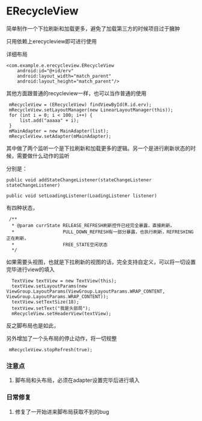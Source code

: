 # ERecycleView

简单制作一个下拉刷新和加载更多，避免了加载第三方的时候项目过于臃肿

只用依赖上erecycleview即可进行使用

详细布局


    <com.example.e.erecycleview.ERecycleView
        android:id="@+id/erv"
        android:layout_width="match_parent"
        android:layout_height="match_parent"/>



其他方面跟普通的recycleview一样，也可以当作普通的使用

     mRecycleView = (ERecycleView) findViewById(R.id.erv);
     mRecycleView.setLayoutManager(new LinearLayoutManager(this));
     for (int i = 0; i < 100; i++) {
         list.add("aaaaa" + i);
     }
     mMainAdapter = new MainAdapter(list);
     mRecycleView.setAdapter(mMainAdapter);


其中做了两个监听一个是下拉刷新和加载更多的逻辑。另一个是进行刷新状态的时候，需要做什么动作的监听


分别是：

    public void addStateChangeListener(stateChangeListener stateChangeListener)

    public void setLoadingListener(LoadingListener listener)


有四种状态，

     /**
      * @param currState RELEASE_REFRESH刷新控件已经完全暴露，直接刷新。
      *                  PULL_DOWN_REFRESH有一部分暴露，也执行刷新，REFRESHING正在刷新，
      *                  FREE_STATE空闲状态
      */

如果需要头视图，也就是下拉刷新的视图的话，完全支持自定义，可以将一切设置完毕进行view的填入


      TextView textView = new TextView(this);
      textView.setLayoutParams(new ViewGroup.LayoutParams(ViewGroup.LayoutParams.WRAP_CONTENT, ViewGroup.LayoutParams.WRAP_CONTENT));
      textView.setTextSize(18);
      textView.setText("我是头部局");
      mRecycleView.setHeaderView(textView);

反之脚布局也是如此，


另外增加了一个头布局的停止动作，将一切规整

     mRecycleView.stopRefresh(true);

### 注意点

1. 脚布局和头布局，必须在adapter设置完毕后进行填入

### 日常修复

1. 修复了一开始进来脚布局获取不到的bug
